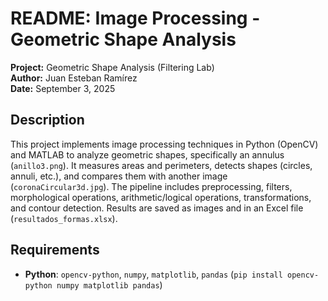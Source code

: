 # README: Image Processing - Geometric Shape Analysis

**Project:** Geometric Shape Analysis (Filtering Lab)  
**Author:** Juan Esteban Ramírez  
**Date:** September 3, 2025  

## Description
This project implements image processing techniques in Python (OpenCV) and MATLAB to analyze geometric shapes, specifically an annulus (`anillo3.png`). It measures areas and perimeters, detects shapes (circles, annuli, etc.), and compares them with another image (`coronaCircular3d.jpg`). The pipeline includes preprocessing, filters, morphological operations, arithmetic/logical operations, transformations, and contour detection. Results are saved as images and in an Excel file (`resultados_formas.xlsx`).


## Requirements
- **Python**: `opencv-python`, `numpy`, `matplotlib`, `pandas` (`pip install opencv-python numpy matplotlib pandas`)



